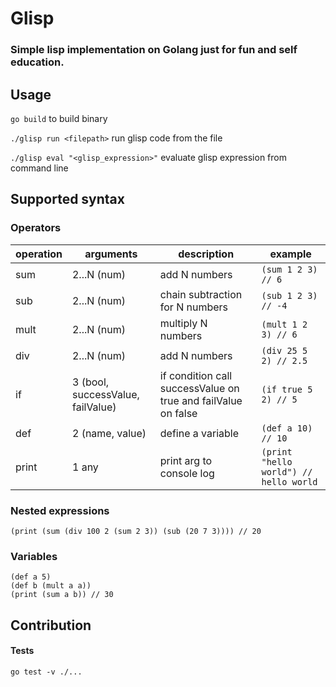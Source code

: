 # Glisp
### Simple lisp implementation on Golang just for fun and self education.

## Usage
`go build` to build binary

`./glisp run <filepath>` run glisp code from the file

`./glisp eval "<glisp_expression>"` evaluate glisp expression from command line

## Supported syntax
### Operators
| operation | arguments | description | example |
|---|---|---|---|
| sum | 2...N (num) | add N numbers | `(sum 1 2 3) // 6`|
| sub | 2...N (num) | chain subtraction  for N numbers | `(sub 1 2 3) // -4`|
| mult | 2...N (num) | multiply N numbers | `(mult 1 2 3) // 6` |
| div | 2...N (num) | add N numbers | `(div 25 5 2) // 2.5` |
| if | 3 (bool, successValue, failValue) | if condition call successValue on true and failValue on false | `(if true 5 2) // 5` |
| def | 2 (name, value) | define a variable | `(def a 10) // 10` |
| print | 1 any | print arg to console log | `(print "hello world") // hello world` |

### Nested expressions
```
(print (sum (div 100 2 (sum 2 3)) (sub (20 7 3)))) // 20
```
### Variables 
```
(def a 5)
(def b (mult a a))
(print (sum a b)) // 30
```
## Contribution
#### Tests
`go test -v ./...`